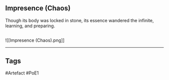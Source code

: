 ## Impresence (Chaos)
Though its body was locked in stone,
its essence wandered the infinite,
learning, and preparing.
##
![[Impresence (Chaos).png]]

---
## Tags
#Artefact
#PoE1